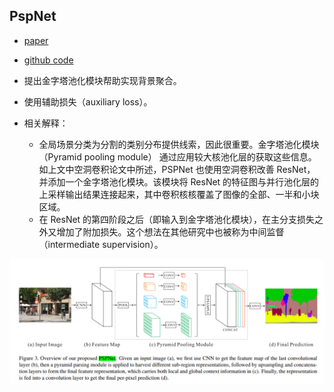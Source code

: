 ## PspNet

* [paper](paper/2017-Pyramid%20Scene%20Parsing%20Network.pdf)
* [github code](https://github.com/jiye-ML/Semantic_Segmentation_PspNet.git)

* 提出金字塔池化模块帮助实现背景聚合。
* 使用辅助损失（auxiliary loss）。

* 相关解释：
    * 全局场景分类为分割的类别分布提供线索，因此很重要。金字塔池化模块（Pyramid pooling module）
    通过应用较大核池化层的获取这些信息。如上文中空洞卷积论文中所述，PSPNet 也使用空洞卷积改善 ResNet，
    并添加一个金字塔池化模块。该模块将 ResNet 的特征图与并行池化层的上采样输出结果连接起来，其中卷积核核覆盖了图像的全部、一半和小块区域。
    * 在 ResNet 的第四阶段之后（即输入到金字塔池化模块），在主分支损失之外又增加了附加损失。这个想法在其他研究中也被称为中间监督（intermediate supervision）。

![](readme/PspNet_01.png)